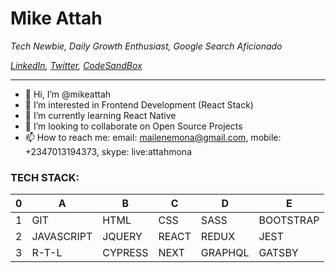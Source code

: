 # Mike Attah

*Tech Newbie, Daily Growth Enthusiast, Google Search Aficionado*

*[LinkedIn](https://www.linkedin.com/in/mikeattah/), [Twitter](https://twitter.com/mikeattah_), [CodeSandBox](https://codesandbox.io/u/mikeattah)*

---
- 👋 Hi, I’m @mikeattah
- 👀 I’m interested in Frontend Development (React Stack)
- 🌱 I’m currently learning React Native
- 💞️ I’m looking to collaborate on Open Source Projects
- 📫 How to reach me: email: mailenemona@gmail.com, mobile: +2347013194373, skype: live:attahmona

### TECH STACK:

0 | A | B | C | D | E
--|---|---|---|---|---------
1 | GIT | HTML | CSS | SASS | BOOTSTRAP
2 | JAVASCRIPT | JQUERY | REACT | REDUX | JEST
3 | R-T-L | CYPRESS | NEXT | GRAPHQL | GATSBY

<!---
mikeattah/mikeattah is a ✨ special ✨ repository because its `README.md` (this file) appears on your GitHub profile.
You can click the Preview link to take a look at your changes.
--->
